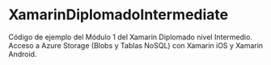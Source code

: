 # XamarinDiplomadoIntermediate
Código de ejemplo del Módulo 1 del Xamarin Diplomado nivel Intermedio.
Acceso a Azure Storage (Blobs y Tablas NoSQL) con Xamarin iOS y Xamarin Android.
